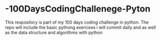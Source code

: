 # -100DaysCodingChallenege-Pyton
This respository is part of my 100 days coding challenge in python. The repo will include the basic pythong exercises i will commit daily and as well as the data structure and algorithms with python
